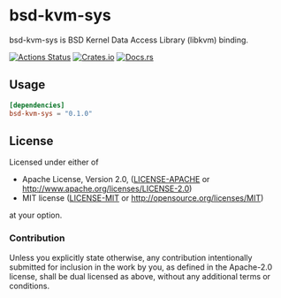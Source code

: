 # bsd-kvm-sys
bsd-kvm-sys is BSD Kernel Data Access Library (libkvm) binding.

[![Actions Status](https://github.com/dalance/bsd-kvm-sys/workflows/Regression/badge.svg)](https://github.com/dalance/bsd-kvm-sys/actions)
[![Crates.io](https://img.shields.io/crates/v/bsd-kvm-sys.svg)](https://crates.io/crates/bsd-kvm-sys)
[![Docs.rs](https://docs.rs/bsd-kvm-sys/badge.svg)](https://docs.rs/bsd-kvm-sys)

## Usage

```Cargo.toml
[dependencies]
bsd-kvm-sys = "0.1.0"
```

## License

Licensed under either of

 * Apache License, Version 2.0, ([LICENSE-APACHE](LICENSE-APACHE) or http://www.apache.org/licenses/LICENSE-2.0)
 * MIT license ([LICENSE-MIT](LICENSE-MIT) or http://opensource.org/licenses/MIT)

at your option.

### Contribution

Unless you explicitly state otherwise, any contribution intentionally
submitted for inclusion in the work by you, as defined in the Apache-2.0
license, shall be dual licensed as above, without any additional terms or
conditions.

